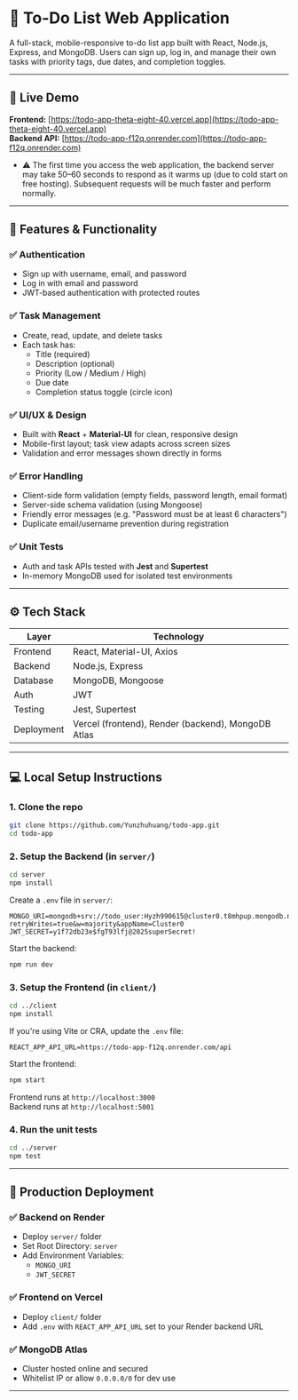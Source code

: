 # 📝 To-Do List Web Application

A full-stack, mobile-responsive to-do list app built with React, Node.js, Express, and MongoDB. Users can sign up, log in, and manage their own tasks with priority tags, due dates, and completion toggles.

---

## 🚀 Live Demo
**Frontend:** [https://todo-app-theta-eight-40.vercel.app](https://todo-app-theta-eight-40.vercel.app)  
**Backend API:** [https://todo-app-f12q.onrender.com](https://todo-app-f12q.onrender.com)

- ⚠️ The first time you access the web application, the backend server may take 50–60 seconds to respond as it warms up (due to cold start on free hosting). Subsequent requests will be much faster and perform normally.
---

## 🎯 Features & Functionality

### ✅ Authentication
- Sign up with username, email, and password
- Log in with email and password
- JWT-based authentication with protected routes

### ✅ Task Management
- Create, read, update, and delete tasks
- Each task has:
  - Title (required)
  - Description (optional)
  - Priority (Low / Medium / High)
  - Due date
  - Completion status toggle (circle icon)

### ✅ UI/UX & Design
- Built with **React** + **Material-UI** for clean, responsive design
- Mobile-first layout; task view adapts across screen sizes
- Validation and error messages shown directly in forms

### ✅ Error Handling
- Client-side form validation (empty fields, password length, email format)
- Server-side schema validation (using Mongoose)
- Friendly error messages (e.g. "Password must be at least 6 characters")
- Duplicate email/username prevention during registration

### ✅ Unit Tests
- Auth and task APIs tested with **Jest** and **Supertest**
- In-memory MongoDB used for isolated test environments

---

## ⚙️ Tech Stack

| Layer        | Technology               |
|--------------|---------------------------|
| Frontend     | React, Material-UI, Axios |
| Backend      | Node.js, Express          |
| Database     | MongoDB, Mongoose         |
| Auth         | JWT                       |
| Testing      | Jest, Supertest           |
| Deployment   | Vercel (frontend), Render (backend), MongoDB Atlas |

---

## 💻 Local Setup Instructions

### 1. Clone the repo
```bash
git clone https://github.com/Yunzhuhuang/todo-app.git
cd todo-app
```

### 2. Setup the Backend (in `server/`)
```bash
cd server
npm install
```

Create a `.env` file in `server/`:
```env
MONGO_URI=mongodb+srv://todo_user:Hyzh990615@cluster0.t8mhpup.mongodb.net/?retryWrites=true&w=majority&appName=Cluster0
JWT_SECRET=y1f72db23e$fgT93lfj@2025superSecret!
```

Start the backend:
```bash
npm run dev
```

### 3. Setup the Frontend (in `client/`)
```bash
cd ../client
npm install
```

If you're using Vite or CRA, update the `.env` file:
```env
REACT_APP_API_URL=https://todo-app-f12q.onrender.com/api
```

Start the frontend:
```bash
npm start
```

Frontend runs at `http://localhost:3000`  
Backend runs at `http://localhost:5001`

### 4. Run the unit tests
```bash
cd ../server
npm test
```
---

## 🚢 Production Deployment

### ✅ Backend on Render
- Deploy `server/` folder
- Set Root Directory: `server`
- Add Environment Variables:
  - `MONGO_URI`
  - `JWT_SECRET`

### ✅ Frontend on Vercel
- Deploy `client/` folder
- Add `.env` with `REACT_APP_API_URL` set to your Render backend URL

### ✅ MongoDB Atlas
- Cluster hosted online and secured
- Whitelist IP or allow `0.0.0.0/0` for dev use

---

